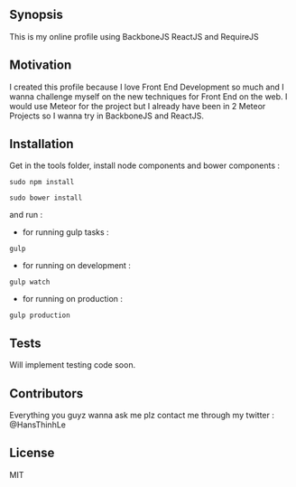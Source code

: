 ## Synopsis

This is my online profile using BackboneJS ReactJS and RequireJS


## Motivation

I created this profile because I love Front End Development so much and I wanna challenge myself on the new techniques for Front End on the web. I would use Meteor for the project but I already have been in 2 Meteor Projects so I wanna try in BackboneJS and ReactJS.

## Installation

Get in the tools folder, install node components and bower components : 

`sudo npm install`

`sudo bower install`

and run : 

- for running gulp tasks : 

`gulp`

- for running on development :

`gulp watch`

- for running on production :

`gulp production`

## Tests

Will implement testing code soon.

## Contributors

Everything you guyz wanna ask me plz contact me through my twitter : 
@HansThinhLe

## License

MIT
